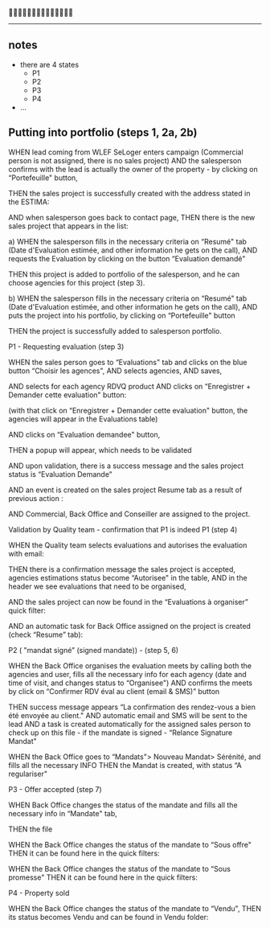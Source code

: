 📗📗📗📗📗📗📗📗📗📗📗📗📗📗

---

## notes
- there are 4 states
	- P1
	- P2
	- P3
	- P4
- ...

## Putting into portfolio (steps 1, 2a, 2b)

WHEN lead coming from WLEF SeLoger enters campaign (Commercial person is not assigned, there is no sales project) 
AND the salesperson confirms with the lead is actually the owner of the property - by clicking on “Portefeuille" button,

THEN the sales project is successfully created with the address stated in the ESTIMA:



AND when salesperson goes back to contact page, 
THEN there is the new sales project that appears in the list:



a) WHEN the salesperson fills in the necessary criteria on “Resumé" tab (Date d'Evaluation estimée, and other information he gets on the call), 
AND requests the Evaluation by clicking on the button “Evaluation demandé"




THEN this project is added to portfolio of the salesperson, and he can choose agencies for this project (step 3).

b) WHEN the salesperson fills in the necessary criteria on “Resumé" tab (Date d'Evaluation estimée, and other information he gets on the call), 
AND puts the project into his portfolio, by clicking on “Portefeuille" button



THEN the project is successfully added to salesperson portfolio.

P1 - Requesting evaluation (step 3)


WHEN the sales person goes to “Evaluations" tab and clicks on the blue button “Choisir les agences", AND selects agencies, AND saves, 

AND selects for each agency RDVQ product 
AND clicks on “Enregistrer + Demander cette evaluation" button:


(with that click on “Enregistrer + Demander cette evaluation" button,  the agencies will appear in the Evaluations table)



AND clicks on “Evaluation demandee" button, 



THEN a popup will appear, which needs to be validated


AND upon validation, there is a success message and the sales project status is “Evaluation Demande"


AND an event is created on the sales project Resume tab as a result of previous action :


AND Commercial, Back Office and Conseiller are assigned to the project.




Validation by Quality team - confirmation that P1 is indeed P1 (step 4)


WHEN the Quality team selects evaluations and autorises the evaluation with email:




THEN there is a confirmation message the sales project is accepted, agencies estimations status become “Autorisee" in the table, AND in the header we see evaluations that need to be organised, 


AND the sales project can now be found in the “Evaluations à organiser” quick filter:


AND an automatic task for Back Office assigned on the project is created (check “Resume” tab):





P2 ( "mandat signé” (signed mandate)) - (step 5, 6)

WHEN the Back Office organises the evaluation meets by calling both the agencies and user, 
fills all the necessary info for each agency (date and time of visit, and changes status to “Organisee")
AND confirms the meets by click on “Confirmer RDV éval au client (email & SMS)” button

THEN success message appears “La confirmation des rendez-vous a bien été envoyée au client."
AND automatic email and SMS will be sent to the lead
AND a task is created automatically for the assigned sales person to check up on this file - if the mandate is signed - “Relance Signature Mandat"


WHEN the Back Office goes to “Mandats"> Nouveau Mandat> Sérénité, 
and fills all the necessary INFO
THEN the Mandat is created, with status “A regulariser"



P3 - Offer accepted (step 7)

WHEN Back Office changes the status of the mandate and fills all the necessary info in “Mandate" tab, 


THEN the file 


WHEN the Back Office changes the status of the mandate to “Sous offre"
THEN it can be found here in the quick filters:







WHEN the Back Office changes the status of the mandate to “Sous promesse"
THEN it can be found here in the quick filters:


P4 - Property sold

 WHEN the Back Office changes the status of the mandate to “Vendu",
THEN its status becomes Vendu
and can be found in Vendu folder:
